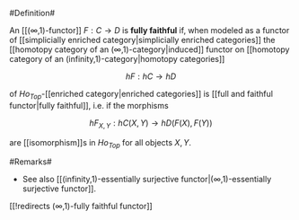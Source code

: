 

#Definition#

An [[(∞,1)-functor]] $F : C \to D$ is **fully faithful** if, when modeled as a functor of [[simplicially enriched category|simplicially enriched categories]] the [[homotopy category of an (∞,1)-category|induced]]
functor on [[homotopy category of an (infinity,1)-category|homotopy categories]]

$$
  h F : h C \to h D
$$ 

of $Ho_{Top}$-[[enriched category|enriched categories]] is [[full and faithful functor|fully faithful]], i.e. if the morphisms

$$
  h F_{X,Y} : h C(X,Y) \to h D(F(X), F(Y))
$$

are [[isomorphism]]s in $Ho_{Top}$ for all objects $X, Y$.

#Remarks#

* See also [[(infinity,1)-essentially surjective functor|(∞,1)-essentially surjective functor]].

[[!redirects (∞,1)-fully faithful functor]]
